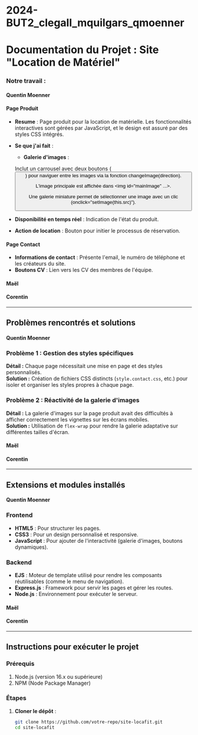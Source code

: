 # 2024-BUT2_clegall_mquilgars_qmoenner

# Documentation du Projet : Site "Location de Matériel"


### Notre travail :

#### Quentin Moenner

#### Page Produit

- **Resume** : Page produit pour la location de matérielle. Les fonctionnalités interactives sont gérées par JavaScript, et le design est assuré par des styles CSS intégrés.

- **Se que j'ai fait** : 

    - **Galerie d'images** :
    
    Inclut un carrousel avec deux boutons (<button>) pour naviguer entre les images via la fonction changeImage(direction).

    L'image principale est affichée dans <img id="mainImage" ...>.

    Une galerie miniature permet de sélectionner une image avec un clic (onclick="setImage(this.src)").



- **Disponibilité en temps réel** : Indication de l'état du produit.
- **Action de location** : Bouton pour initier le processus de réservation.

#### Page Contact
- **Informations de contact** : Présente l'email, le numéro de téléphone et les créateurs du site.
- **Boutons CV** : Lien vers les CV des membres de l'équipe.


#### Maël 



#### Corentin




---

## Problèmes rencontrés et solutions

#### Quentin Moenner

### Problème 1 : Gestion des styles spécifiques
**Détail :** Chaque page nécessitait une mise en page et des styles personnalisés.  
**Solution :** Création de fichiers CSS distincts (`style.contact.css`, etc.) pour isoler et organiser les styles propres à chaque page.

### Problème 2 : Réactivité de la galerie d'images
**Détail :** La galerie d'images sur la page produit avait des difficultés à afficher correctement les vignettes sur les écrans mobiles.  
**Solution :** Utilisation de `flex-wrap` pour rendre la galerie adaptative sur différentes tailles d'écran.


#### Maël



#### Corentin



---

## Extensions et modules installés

#### Quentin Moenner

### Frontend
- **HTML5** : Pour structurer les pages.
- **CSS3** : Pour un design personnalisé et responsive.
- **JavaScript** : Pour ajouter de l'interactivité (galerie d'images, boutons dynamiques).

### Backend
- **EJS** : Moteur de template utilisé pour rendre les composants réutilisables (comme le menu de navigation).
- **Express.js** : Framework pour servir les pages et gérer les routes.
- **Node.js** : Environnement pour exécuter le serveur.


#### Maël



#### Corentin



---

## Instructions pour exécuter le projet

### Prérequis
1. Node.js (version 16.x ou supérieure)
2. NPM (Node Package Manager)

### Étapes

1. **Cloner le dépôt** :
   ```bash
   git clone https://github.com/votre-repo/site-locafit.git
   cd site-locafit
